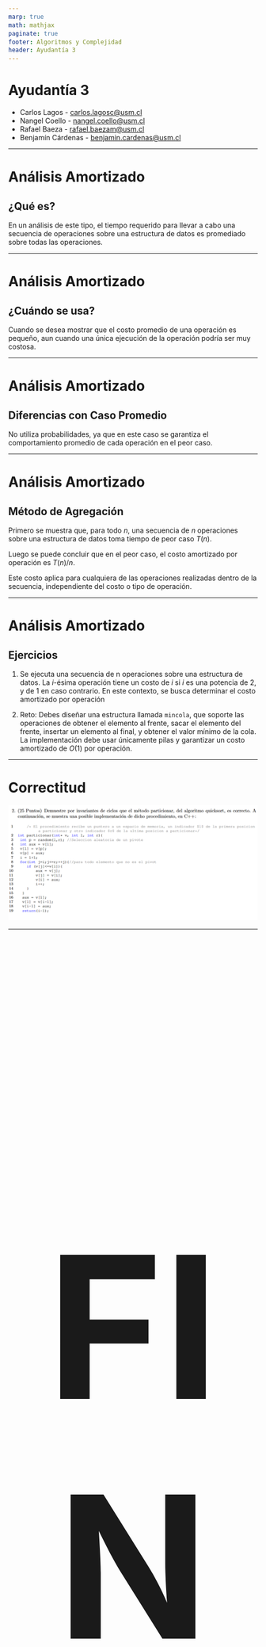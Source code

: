 ```yaml
---
marp: true
math: mathjax
paginate: true
footer: Algoritmos y Complejidad
header: Ayudantía 3
---
```


<!-- _class: title -->
# Ayudantía 3
- Carlos Lagos - carlos.lagosc@usm.cl  
- Nangel Coello - nangel.coello@usm.cl  
- Rafael Baeza - rafael.baezam@usm.cl  
- Benjamín Cárdenas - benjamin.cardenas@usm.cl 

---

# Análisis Amortizado

## ¿Qué es?

En un análisis de este tipo, el tiempo requerido para llevar a cabo una secuencia de operaciones sobre una estructura de datos es promediado sobre todas las operaciones.

---

# Análisis Amortizado

## ¿Cuándo se usa?

Cuando se desea mostrar que el costo promedio de una operación es pequeño, aun cuando una única ejecución de la operación podría ser muy costosa.

---

# Análisis Amortizado

## Diferencias con Caso Promedio

No utiliza probabilidades, ya que en este caso se garantiza el comportamiento promedio de cada operación en el peor caso.

---

# Análisis Amortizado

## Método de Agregación

Primero se muestra que, para todo $n$, una secuencia de $n$ operaciones sobre una estructura de datos toma tiempo de peor caso $T(n)$.

Luego se puede concluir que en el peor caso, el costo amortizado por operación es $T(n)/n$.

Este costo aplica para cualquiera de las operaciones realizadas dentro de la secuencia, independiente del costo o tipo de operación.

---

# Análisis Amortizado
## Ejercicios


1. Se ejecuta una secuencia de n operaciones sobre una estructura de datos. La $i$-ésima operación tiene un costo de $i$ si $i$ es una potencia de $2$, y de $1$ en caso contrario. En este contexto, se busca determinar el costo amortizado por operación

2. Reto: Debes diseñar una estructura llamada `mincola`, que soporte las operaciones de obtener el elemento al frente, sacar el elemento del frente, insertar un elemento al final, y obtener el valor mínimo de la cola. La implementación debe usar únicamente pilas y garantizar un costo amortizado de $O(1)$ por operación.

---

# Correctitud

![alt text](image.png)

---

<div align="center">
<h2 style="font-size:400px;">FIN</h2>
</div>

